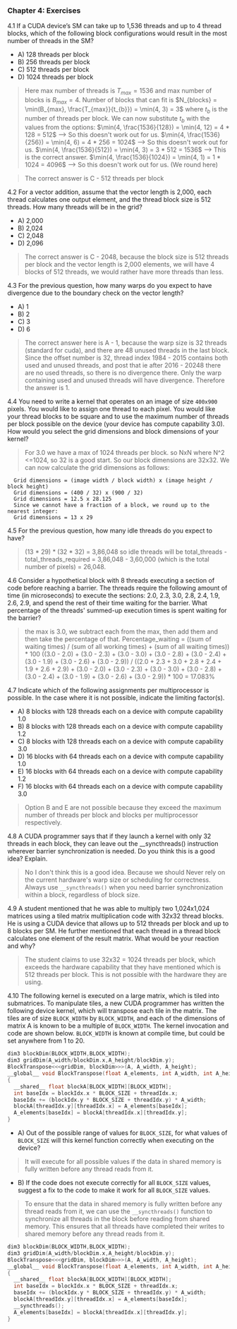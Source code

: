 ### Chapter 4: Exercises

4.1 If a CUDA device’s SM can take up to 1,536 threads and up to 4 thread blocks, which of the following block configurations would result in the most number of threads in the SM?

  - A) 128 threads per block
  - B) 256 threads per block
  - C) 512 threads per block
  - D) 1024 threads per block

> Here max number of threads is $T_{max} = 1536$ and max number of blocks is $B_{max} = 4$.
> Number of blocks that can fit is $N_{blocks} = \min(B_{max}, \frac{T_{max}}{t_{b}}) = \min(4, 3) = 3$ where $t_{b}$ is the number of threads per block.
> We can now substitute $t_{b}$ with the values from the options:
> $\min(4, \frac{1536}{128}) = \min(4, 12) = 4 * 128 = 512$ --> So this doesn't work out for us.
> $\min(4, \frac{1536}{256}) = \min(4, 6) = 4 * 256 = 1024$ --> So this doesn't work out for us.
> $\min(4, \frac{1536}{512}) = \min(4, 3) = 3 * 512 = 1536$ --> This is the correct answer.
> $\min(4, \frac{1536}{1024}) = \min(4, 1) = 1 * 1024 = 4096$ --> So this doesn't work out for us. (We round here)

> The correct answer is C - 512 threads per block

4.2 For a vector addition, assume that the vector length is 2,000, each thread calculates one output element, and the thread block size is 512 threads. How many threads will be in the grid?

  - A) 2,000
  - B) 2,024
  - C) 2,048
  - D) 2,096

> The correct answer is C - 2048, because the block size is 512 threads per block and the vector length is 2,000 elements, we will have 4 blocks of 512 threads, we would rather have more threads than less.

4.3 For the previous question, how many warps do you expect to have divergence due to the boundary check on the vector length?

  - A) 1
  - B) 2
  - C) 3
  - D) 6

> The correct answer here is A - 1, because the warp size is 32 threads (standard for cuda), and there are 48 unused threads in the last block. Since the offset number is 32, thread index 1984 - 2015 contains both used and unused threads, and post that ie after 2016 - 20248 there are no used threads, so there is no divergence there. Only the warp containing used and unused threads will have divergence. Therefore the answer is 1.

4.4  You need to write a kernel that operates on an image of size `400x900` pixels. You would like to assign one thread to each pixel. You would like your thread blocks to be square and to use the maximum number of threads per block possible on the device (your device has compute capability 3.0). How would you select the grid dimensions and block dimensions of your kernel?

> For 3.0 we have a max of 1024 threads per block. so NxN where N^2 <=1024, so 32 is a good start. So our block dimensions are 32x32. We can now calculate the grid dimensions as follows:
>
```
  Grid dimensions = (image width / block width) x (image height / block height)
  Grid dimensions = (400 / 32) x (900 / 32)
  Grid dimensions = 12.5 x 28.125
  Since we cannot have a fraction of a block, we round up to the nearest integer:
  Grid dimensions = 13 x 29
  ```

4.5 For the previous question, how many idle threads do you expect to have?

> (13 * 29) * (32 * 32) = 3,86,048
> so idle threads will be total_threads - total_threads_required = 3,86,048 - 3,60,000 (which is the total number of pixels) = 26,048.

4.6 Consider a hypothetical block with 8 threads executing a section of code before reaching a barrier. The threads require the following amount of time (in microseconds) to execute the sections: 2.0, 2.3, 3.0, 2.8, 2.4, 1.9, 2.6, 2.9, and spend the rest of their time waiting for the barrier. What percentage of the threads' summed-up execution times is spent waiting for the barrier?

> the max is 3.0, we subtract each from the max, then add them and then take the percentage of that.
> Percentage_waiting = ((sum of waiting times) / (sum of all working times) + (sum of all waiting times)) * 100
> ((3.0 - 2.0) + (3.0 - 2.3) + (3.0 - 3.0) + (3.0 - 2.8) + (3.0 - 2.4) + (3.0 - 1.9) + (3.0 - 2.6) + (3.0 - 2.9)) / ((2.0 + 2.3 + 3.0 + 2.8 + 2.4 + 1.9 + 2.6 + 2.9) + (3.0 - 2.0) + (3.0 - 2.3) + (3.0 - 3.0) + (3.0 - 2.8) + (3.0 - 2.4) + (3.0 - 1.9) + (3.0 - 2.6) + (3.0 - 2.9)) * 100 = 17.083%

4.7 Indicate which of the following assignments per multiprocessor is possible. In the case where it is not possible, indicate the limiting factor(s).

  - A) 8 blocks with 128 threads each on a device with compute capability 1.0
  - B) 8 blocks with 128 threads each on a device with compute capability 1.2
  - C) 8 blocks with 128 threads each on a device with compute capability 3.0
  - D) 16 blocks with 64 threads each on a device with compute capability 1.0
  - E) 16 blocks with 64 threads each on a device with compute capability 1.2
  - F) 16 blocks with 64 threads each on a device with compute capability 3.0

> Option B and E are not possible because they exceed the maximum number of threads per block and blocks per multiprocessor respectively.

4.8 A CUDA programmer says that if they launch a kernel with only 32 threads in each block, they can leave out the __syncthreads() instruction wherever barrier synchronization is needed. Do you think this is a good idea? Explain.

> No I don't think this is a good idea. Because we should Never rely on the current hardware's warp size or scheduling for correctness. Always use `__syncthreads()` when you need barrier synchronization within a block, regardless of block size.

4.9 A student mentioned that he was able to multiply two 1,024x1,024 matrices using a tiled matrix multiplication code with 32x32 thread blocks. He is using a CUDA device that allows up to 512 threads per block and up to 8 blocks per SM. He further mentioned that each thread in a thread block calculates one element of the result matrix. What would be your reaction and why?

> The student claims to use 32x32 = 1024 threads per block, which exceeds the hardware capability that they have mentioned which is 512 threads per block. This is not possible with the hardware they are using.

4.10 The following kernel is executed on a large matrix, which is tiled into submatrices. To manipulate tiles, a new CUDA programmer has written the following device kernel, which will transpose each tile in the matrix. The tiles are of size `BLOCK_WIDTH` by `BLOCK_WIDTH`, and each of the dimensions of matrix A is known to be a multiple of `BLOCK_WIDTH`. The kernel invocation and code are shown below. `BLOCK_WIDTH` is known at compile time, but could be set anywhere from 1 to 20.
```cpp
dim3 blockDim(BLOCK_WIDTH,BLOCK_WIDTH);
dim3 gridDim(A_width/blockDim.x,A_height/blockDim.y);
BlockTranspose<<<gridDim, blockDim>>>(A, A_width, A_height);
__global__ void BlockTranspose(float A_elements, int A_width, int A_height)
{
  __shared__ float blockA[BLOCK_WIDTH][BLOCK_WIDTH];
  int baseIdx = blockIdx.x * BLOCK_SIZE + threadIdx.x;
  baseIdx += (blockIdx.y * BLOCK_SIZE + threadIdx.y) * A_width;
  blockA[threadIdx.y][threadIdx.x] = A_elements[baseIdx];
  A_elements[baseIdx] = blockA[threadIdx.x][threadIdx.y];
}
```

  - A) Out of the possible range of values for `BLOCK_SIZE`, for what values of `BLOCK_SIZE` will this kernel function correctly when executing on the device?
  > It will execute for all possible values if the data in shared memory is fully written before any thread reads from it.

  - B) If the code does not execute correctly for all `BLOCK_SIZE` values, suggest a fix to the code to make it work for all `BLOCK_SIZE` values.
  > To ensure that the data in shared memory is fully written before any thread reads from it, we can use the `__syncthreads()` function to synchronize all threads in the block before reading from shared memory. This ensures that all threads have completed their writes to shared memory before any thread reads from it.
  ```cpp
  dim3 blockDim(BLOCK_WIDTH,BLOCK_WIDTH);
  dim3 gridDim(A_width/blockDim.x,A_height/blockDim.y);
  BlockTranspose<<<gridDim, blockDim>>>(A, A_width, A_height);
  __global__ void BlockTranspose(float A_elements, int A_width, int A_height)
  {
    __shared__ float blockA[BLOCK_WIDTH][BLOCK_WIDTH];
    int baseIdx = blockIdx.x * BLOCK_SIZE + threadIdx.x;
    baseIdx += (blockIdx.y * BLOCK_SIZE + threadIdx.y) * A_width;
    blockA[threadIdx.y][threadIdx.x] = A_elements[baseIdx];
    __syncthreads();
    A_elements[baseIdx] = blockA[threadIdx.x][threadIdx.y];
  }
  ```
